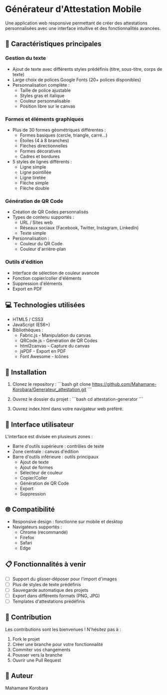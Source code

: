 # Générateur d'Attestation Mobile

Une application web responsive permettant de créer des attestations personnalisées avec une interface intuitive et des fonctionnalités avancées.

## 📱 Caractéristiques principales

### Gestion du texte
- Ajout de texte avec différents styles prédéfinis (titre, sous-titre, corps de texte)
- Large choix de polices Google Fonts (20+ polices disponibles)
- Personnalisation complète :
  - Taille de police ajustable
  - Styles gras et italique
  - Couleur personnalisable
  - Position libre sur le canvas

### Formes et éléments graphiques
- Plus de 30 formes géométriques différentes :
  - Formes basiques (cercle, triangle, carré...)
  - Étoiles (4 à 8 branches)
  - Flèches directionnelles
  - Formes décoratives
  - Cadres et bordures
- 5 styles de lignes différents :
  - Ligne simple
  - Ligne pointillée
  - Ligne tiretée
  - Flèche simple
  - Flèche double

### Génération de QR Code
- Création de QR Codes personnalisés
- Types de contenu supportés :
  - URL / Sites web
  - Réseaux sociaux (Facebook, Twitter, Instagram, LinkedIn)
  - Texte simple
- Personnalisation :
  - Couleur du QR Code
  - Couleur d'arrière-plan

### Outils d'édition
- Interface de sélection de couleur avancée
- Fonction copier/coller d'éléments
- Suppression d'éléments
- Export en PDF

## 💻 Technologies utilisées

- HTML5 / CSS3
- JavaScript (ES6+)
- Bibliothèques :
  - Fabric.js - Manipulation du canvas
  - QRCode.js - Génération de QR Codes
  - html2canvas - Capture du canvas
  - jsPDF - Export en PDF
  - Font Awesome - Icônes

## 🚀 Installation

1. Clonez le repository :
\`\`\`bash
git clone https://github.com/Mahamane-Korobara/Generateur_attestation.git
\`\`\`

2. Ouvrez le dossier du projet :
\`\`\`bash
cd attestation-generator
\`\`\`

3. Ouvrez index.html dans votre navigateur web préféré.

## 🎨 Interface utilisateur

L'interface est divisée en plusieurs zones :
- Barre d'outils supérieure : contrôles de texte
- Zone centrale : canvas d'édition
- Barre d'outils inférieure : outils principaux
  - Ajout de texte
  - Ajout de formes
  - Sélecteur de couleur
  - Copier/Coller
  - Génération de QR Code
  - Export
  - Suppression

## 🌐 Compatibilité

- Responsive design : fonctionne sur mobile et desktop
- Navigateurs supportés :
  - Chrome (recommandé)
  - Firefox
  - Safari
  - Edge

## 📋 Fonctionnalités à venir

- [ ] Support du glisser-déposer pour l'import d'images
- [ ] Plus de styles de texte prédéfinis
- [ ] Sauvegarde automatique des projets
- [ ] Export dans différents formats (PNG, JPG)
- [ ] Templates d'attestations prédéfinis

## 🤝 Contribution

Les contributions sont les bienvenues ! N'hésitez pas à :
1. Fork le projet
2. Créer une branche pour votre fonctionnalité
3. Commiter vos changements
4. Pousser vers la branche
5. Ouvrir une Pull Request



## 👥 Auteur

Mahamane Korobara